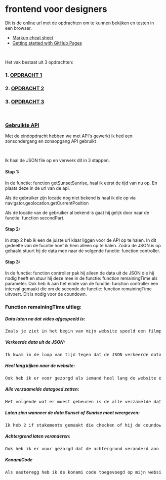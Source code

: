 # frontend voor designers

Dit is de [online url](https://x-track.github.io/frontendvoordesigners/) met de opdrachten om te kunnen bekijken en testen in een browser.
- [Markup cheat sheet](https://github.com/adam-p/markdown-here/wiki/Markdown-Cheatsheet)
- [Getting started with GitHub Pages](https://guides.github.com/features/pages/)

&nbsp;
&nbsp;
&nbsp;
&nbsp;
&nbsp;
&nbsp;

Het vak bestaat uit 3 opdrachten:

### 1. [OPDRACHT 1](https://x-track.github.io/frontendvoordesigners/opdracht1)

### 2. [OPDRACHT 2](https://x-track.github.io/frontendvoordesigners/opdracht2)

### 3. [OPDRACHT 3](https://x-track.github.io/frontendvoordesigners/eindopdracht)

&nbsp;
&nbsp;
&nbsp;
&nbsp;
&nbsp;
&nbsp;

### [Gebruikte API](https://sunrise-sunset.org/api)

Met de eindopdracht hebben we met API's gewerkt ik hed een zonsondergang en zonsopgang API gebruikt

&nbsp;

Ik haal de JSON file op en verwerk dit in 3 stappen.

#### Stap 1:
In de functie: function getSunsetSunrise,
haal ik eerst de tijd van nu op. En plaats deze in de url van de api.

Als de gebruiker zijn locatie nog niet bekend is haal ik die op via
navigator.geolocation.getCurrentPosition

Als de locatie van de gebruiker al bekend is gaat hij gelijk door naar de functie: function secondPart.

#### Stap 2:
In stap 2 heb ik een de juiste url klaar liggen voor de API op te halen. In dit gedeelte van de fucntie hoef ik hem alleen op te halen. Zodra de JSON is op gehaald stuurt hij de data mee naar de volgende functie: function controller.

#### Stap 3:
In de functie: function controller pak hij alleen de data uit de JSON die hij nodig heeft en stuur hij deze mee in de functie: function remainingTime als parameter. Ook heb ik aan het einde van de functie: function controller een interval gemaakt die om de seconde de functie: function remainingTime uitvoert. Dit is nodig voor de coundown.



### Function remainingTime uitleg:

##### Data laten na dat video afgespeeld is:
<pre>
Zoals je ziet in het begin van mijn website speeld een filmpje af. ik heb er voor gezorgd dat als hij klaar is pas de text inbeeld komt. door een lege return te geven aan het begin van de functie.
</pre>

##### Verkeerde data uit de JSON:
<pre>
Ik kwam in de loop van tijd tegen dat de JSON verkeerde data terug gaf dus ik heb uiteindelijk met behulp van parseInt dit kunnen veranderen naar de juiste gegevens.
</pre>

##### Heel lang kijken naar de website:
<pre>
Ook heb ik er voor gezorgd als iemand heel lang de website open heb dat hij op een gegeven moment ook zegd dat hij opnieuw de gegevens laad.
</pre>

##### Alle verzaamelde datagoed zetten:
<pre>
Het volgende wat er moest gebeuren is de alle verzamelde data goed zetten voor gebruik van de countdown. het format wat ik heb gebruikt is: ("Mar 29, 2019 6:08:21").
</pre>

##### Laten zien wanneer de data Sunset of Sunrise moet weergeven:
<pre>
Ik heb 2 if stakements gemaakt die checken of hij de coundown moet showen naar Sunset of Sunrise door de kijken welke coundown kleiner is ook heb ik in de else gezet dat hij alles even opnieuw moet checken. Als de gebruiker namenlijk 2 dagen lang zit te kijken klopt de data niet meer, omdat alle 2 de countdowns 0dagen 0uur 0minuten 0seconden zijn.
</pre>

##### Achtergrond laten veranderen:
<pre>
Ook heb ik er voor gezorgd dat de achtergrond veranderd aan de hand van de countdown. Deze images haalt hij uit een Array. Ik heb deze gelukt aan een parameter die ik mee stuur in de function.
</pre>

##### KonamiCode
<pre>
Als easteregg heb ik de konami code toegevoegd op mijn website. De konami code is een van de eerste cheatcodes die is toegevoegd in een spel. Veel websites van tegenwoordig hebben de konami code op hun website.
</pre>
